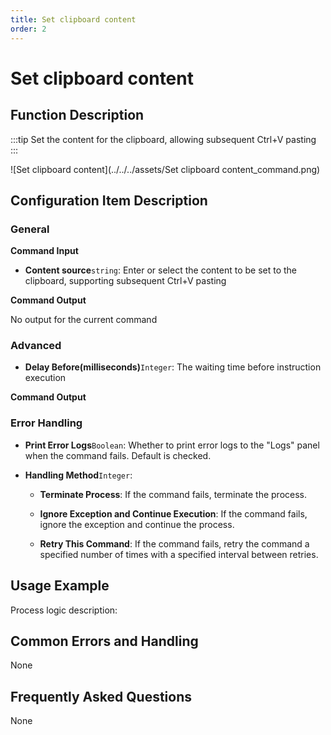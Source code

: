 ```yaml
---
title: Set clipboard content
order: 2
---
```


# Set clipboard content

## Function Description

:::tip 
Set the content for the clipboard, allowing subsequent Ctrl+V pasting
:::

![Set clipboard content](../../../assets/Set clipboard content_command.png)

## Configuration Item Description

### General

**Command Input**

- **Content source**`string`: Enter or select the content to be set to the clipboard, supporting subsequent Ctrl+V pasting


**Command Output**

No output for the current command

### Advanced

- **Delay Before(milliseconds)**`Integer`: The waiting time before instruction execution


**Command Output**

### Error Handling

- **Print Error Logs**`Boolean`: Whether to print error logs to the "Logs" panel when the command fails. Default is checked. 

- **Handling Method**`Integer`:

    - **Terminate Process**: If the command fails, terminate the process.

    - **Ignore Exception and Continue Execution**: If the command fails, ignore the exception and continue the process.

    - **Retry This Command**: If the command fails, retry the command a specified number of times with a specified interval between retries.

## Usage Example

Process logic description:

## Common Errors and Handling

None

## Frequently Asked Questions

None

